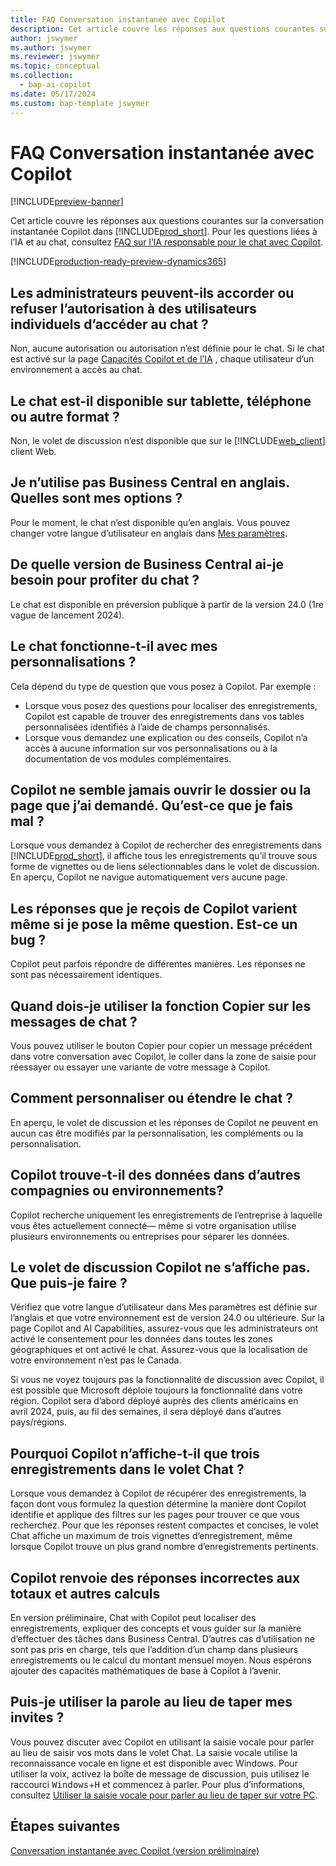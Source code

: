 ```yaml
---
title: FAQ Conversation instantanée avec Copilot
description: Cet article couvre les réponses aux questions courantes sur la conversation instantanée Copilot dans Business Central.
author: jswymer
ms.author: jswymer
ms.reviewer: jswymer
ms.topic: conceptual
ms.collection:
  - bap-ai-copilot
ms.date: 05/17/2024
ms.custom: bap-template jswymer
---
```

# <a name="chat-with-copilot-faq"></a>FAQ Conversation instantanée avec Copilot

[!INCLUDE[preview-banner](includes/preview-banner.md)]

Cet article couvre les réponses aux questions courantes sur la conversation instantanée Copilot dans [!INCLUDE[prod_short](includes/prod_short.md)]. Pour les questions liées à l’IA et au chat, consultez [FAQ sur l’IA responsable pour le chat avec Copilot](faqs-chat-with-copilot.md).

[!INCLUDE[production-ready-preview-dynamics365](includes/production-ready-preview-dynamics365.md)]

## <a name="can-admins-grant-or-deny-permission-to-individual-users-to-get-access-to-chat"></a>Les administrateurs peuvent-ils accorder ou refuser l’autorisation à des utilisateurs individuels d’accéder au chat ?

Non, aucune autorisation ou autorisation n’est définie pour le chat. Si le chat est activé sur la page [Capacités Copilot et de l’IA](enable-ai.md) , chaque utilisateur d’un environnement a accès au chat.
 
## <a name="is-chat-available-on-tablet-phone-or-other-form-factors"></a>Le chat est-il disponible sur tablette, téléphone ou autre format ?

Non, le volet de discussion n’est disponible que sur le [!INCLUDE[web_client](includes/web_client.md)] client Web.

## <a name="i-dont-use-business-central-in-english-what-are-my-options"></a>Je n’utilise pas Business Central en anglais. Quelles sont mes options ?

Pour le moment, le chat n’est disponible qu’en anglais. Vous pouvez changer votre langue d’utilisateur en anglais dans [Mes paramètres](ui-change-basic-settings.md#language).

## <a name="which-business-central-version-do-i-need-to-experience-chat"></a>De quelle version de Business Central ai-je besoin pour profiter du chat ?

Le chat est disponible en préversion publique à partir de la version 24.0 (1re vague de lancement 2024).

## <a name="does-chat-work-with-my-customizations"></a>Le chat fonctionne-t-il avec mes personnalisations ?

Cela dépend du type de question que vous posez à Copilot. Par exemple :

- Lorsque vous posez des questions pour localiser des enregistrements, Copilot est capable de trouver des enregistrements dans vos tables personnalisées identifiés à l’aide de champs personnalisés.
- Lorsque vous demandez une explication ou des conseils, Copilot n’a accès à aucune information sur vos personnalisations ou à la documentation de vos modules complémentaires.

## <a name="copilot-never-seems-to-open-the-record-or-page-i-asked-for-what-am-i-doing-wrong"></a>Copilot ne semble jamais ouvrir le dossier ou la page que j’ai demandé. Qu’est-ce que je fais mal ?

Lorsque vous demandez à Copilot de rechercher des enregistrements dans [!INCLUDE[prod_short](includes/prod_short.md)], il affiche tous les enregistrements qu’il trouve sous forme de vignettes ou de liens sélectionnables dans le volet de discussion. En aperçu, Copilot ne navigue automatiquement vers aucune page.

## <a name="the-answers-i-get-from-copilot-vary-even-though-i-ask-the-same-question-is-it-a-bug"></a>Les réponses que je reçois de Copilot varient même si je pose la même question. Est-ce un bug ?

Copilot peut parfois répondre de différentes manières. Les réponses ne sont pas nécessairement identiques.

## <a name="when-should-i-use-the-copy-function-on-chat-messages"></a>Quand dois-je utiliser la fonction Copier sur les messages de chat ?

Vous pouvez utiliser le bouton Copier pour copier un message précédent dans votre conversation avec Copilot, le coller dans la zone de saisie pour réessayer ou essayer une variante de votre message à Copilot.

## <a name="how-do-i-customize-or-extend-chat"></a>Comment personnaliser ou étendre le chat ?

En aperçu, le volet de discussion et les réponses de Copilot ne peuvent en aucun cas être modifiés par la personnalisation, les compléments ou la personnalisation.

## <a name="does-copilot-find-data-in-other-companies-or-environments"></a>Copilot trouve-t-il des données dans d’autres compagnies ou environnements?

Copilot recherche uniquement les enregistrements de l’entreprise à laquelle vous êtes actuellement connecté&mdash; même si votre organisation utilise plusieurs environnements ou entreprises pour séparer les données.

## <a name="the-copilot-chat-pane-doesnt-show-what-can-i-do"></a>Le volet de discussion Copilot ne s’affiche pas. Que puis-je faire ?

Vérifiez que votre langue d’utilisateur dans Mes paramètres est définie sur l’anglais et que votre environnement est de version 24.0 ou ultérieure. Sur la page Copilot and AI Capabilities, assurez-vous que les administrateurs ont activé le consentement pour les données dans toutes les zones géographiques et ont activé le chat. Assurez-vous que la localisation de votre environnement n’est pas le Canada.

Si vous ne voyez toujours pas la fonctionnalité de discussion avec Copilot, il est possible que Microsoft déploie toujours la fonctionnalité dans votre région. Copilot sera d’abord déployé auprès des clients américains en avril 2024, puis, au fil des semaines, il sera déployé dans d’autres pays/régions.

## <a name="why-does-copilot-only-show-three-records-in-the-chat-pane"></a>Pourquoi Copilot n’affiche-t-il que trois enregistrements dans le volet Chat ?

Lorsque vous demandez à Copilot de récupérer des enregistrements, la façon dont vous formulez la question détermine la manière dont Copilot identifie et applique des filtres sur les pages pour trouver ce que vous recherchez. Pour que les réponses restent compactes et concises, le volet Chat affiche un maximum de trois vignettes d’enregistrement, même lorsque Copilot trouve un plus grand nombre d’enregistrements pertinents.

## <a name="copilot-returns-incorrect-answers-to-totals-and-other-calculations"></a>Copilot renvoie des réponses incorrectes aux totaux et autres calculs

En version préliminaire, Chat with Copilot peut localiser des enregistrements, expliquer des concepts et vous guider sur la manière d’effectuer des tâches dans Business Central. D’autres cas d’utilisation ne sont pas pris en charge, tels que l’addition d’un champ dans plusieurs enregistrements ou le calcul du montant mensuel moyen. Nous espérons ajouter des capacités mathématiques de base à Copilot à l’avenir.

## <a name="can-i-use-speech-instead-of-typing-my-prompts"></a>Puis-je utiliser la parole au lieu de taper mes invites ?

Vous pouvez discuter avec Copilot en utilisant la saisie vocale pour parler au lieu de saisir vos mots dans le volet Chat. La saisie vocale utilise la reconnaissance vocale en ligne et est disponible avec Windows. Pour utiliser la voix, activez la boîte de message de discussion, puis utilisez le raccourci <kbd>Windows</kbd>+<kbd>H</kbd>  et commencez à parler. Pour plus d’informations, consultez [Utiliser la saisie vocale pour parler au lieu de taper sur votre PC](https://support.microsoft.com/windows/use-voice-typing-to-talk-instead-of-type-on-your-pc-fec94565-c4bd-329d-e59a-af033fa5689f).

## <a name="next-steps"></a>Étapes suivantes

[Conversation instantanée avec Copilot (version préliminaire)](chat-with-copilot.md)
